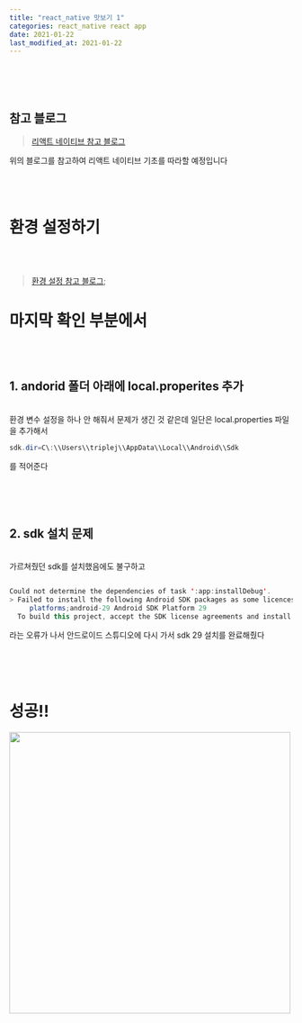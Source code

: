 ```yaml
---
title: "react_native 맛보기 1"
categories: react_native react app
date: 2021-01-22
last_modified_at: 2021-01-22
---
```



<br/><br/><br/>


## 참고 블로그

> [리액트 네이티브 참고 블로그](https://dev-pengun.tistory.com/entry/%EB%94%94%EB%8D%B0%EC%9D%B4-%EC%95%B1-%EB%94%B0%EB%9D%BC-%EB%A7%8C%EB%93%A4%EB%A9%B0-%EB%B0%B0%EC%9A%B0%EB%8A%94-React-Native-1-%EB%A6%AC%EC%95%A1%ED%8A%B8-%EB%84%A4%EC%9D%B4%ED%8B%B0%EB%B8%8C-%EB%A7%9B%EB%B3%B4%EA%B8%B0)

위의 블로그를 참고하여 리액트 네이티브 기초를 따라할 예정입니다


<br/><br/>

# 환경 설정하기

<br/>
<br/>

> [환경 설정 참고 블로그](https://dev-yakuza.posstree.com/ko/react-native/install-on-windows/);


# 마지막 확인 부분에서
<br/><br/>

## 1. andorid 폴더 아래에 local.properites 추가
<br/>
환경 변수 설정을 하나 안 해줘서 문제가 생긴 것 같은데 일단은 local.properties 파일을 추가해서 

```java
sdk.dir=C\:\\Users\\triplej\\AppData\\Local\\Android\\Sdk 

```

를 적어준다 

<br/><br/><br/>


## 2. sdk 설치 문제


<br/>
가르쳐줬던 sdk를 설치했음에도 불구하고 

```java

Could not determine the dependencies of task ':app:installDebug'.
> Failed to install the following Android SDK packages as some licences have not been accepted.
     platforms;android-29 Android SDK Platform 29
  To build this project, accept the SDK license agreements and install the missing components using the Android Studio SDK Manager.
```

라는 오류가 나서 안드로이드 스튜디오에 다시 가서 sdk 29 설치를 완료해줬다




<br/><br/><br/>

# 성공!!

<img src="https://i.imgur.com/xejLqNH.png" width=500>



